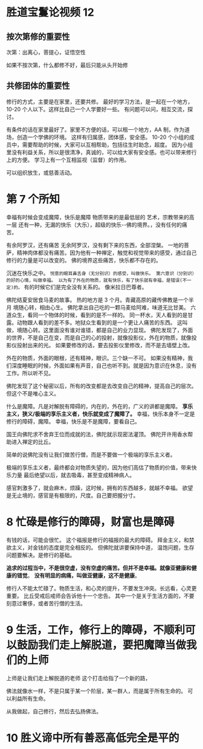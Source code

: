 # 胜道宝鬘论视频 12

## 按次第修的重要性

次第：出离心，菩提心，证悟空性

如果不按次第，什么都修不好，最后只能从头开始修

## 共修团体的重要性

修行的方式，主要是在家里，还要共修。
最好的学习方法，是一起在一个地方，10-20 个人以下。这样比自己一个人学要好一些。
有问题可以问，相互交流，探讨。

有条件的话在家里最好了。家里不方便的话，可以租一个地方，AA 制，作为道场，创造一个学佛的环境。
这样有归属感，团体感，安全感。
10-20 个小组的成员中，需要帮助的时候，大家可以互相帮助，包括往生时助念，超度。
因为小组里没有利益关系，所以是很清净，真诚的，可以给大家有安全感。也可以带来修行上的方便。
学习上有一个互相监视（监督）的作用。

可以组织放生，或慈善活动。

# 第 7 个所知

幸福有时候会变成魔障，快乐是魔障
物质带来的是最低层的
艺术，宗教带来的高一层
还有一种，无漏的快乐（大乐），超级的快乐--佛的境界。，没有任何的痛苦。

有余阿罗汉，还有痛苦
无余阿罗汉，没有剩下来的东西，全部涅槃。
一地的菩萨，精神肉体都没有痛苦。因为他有一种禅定，触觉和视觉带来的感受，通过自己修行的力量是可以改变的。
佛的境界这些痛苦，快乐都不存在的。

沉迷在快乐之中。
`悦意的眼耳鼻舌身（无分别识）的感受，叫做快乐。 第六意识（分别识）的好的心情，叫做幸福。 以为有了外在的物质，就有快乐，有了快乐就有幸福，是错误(不一定)的。`
有的时候它们是完全没有关系的。
像米拉日巴尊者。

佛陀结夏安居食马麦的故事。
热的地方是 3 个月。青藏高原的藏传佛教是一个半月
境随心转，相由心生。
佛陀拿出自己吃的一颗马麦给阿难，味道无比甘美。
六道众生，看同一个物体的时候，看到的是不一样的。
同一杯水，天人看到的是甘露。动物跟人看到的差不多。地狱众生看到的是一个更让人痛苦的东西。
这叫做，境随心转。这里面没有谁对谁错，都是自己的业力显现。
佛陀发现了，外面的世界，不是自己在变，而是自己的心的投射，就像投影仪，外在的物质，就像投影仪投射出来的光。
如果要修改的话，要去投影仪里修改，而不是去墙壁上改。

外在的物质，外面的眼根，还有精神，眼识。三个缺一不可。
如果没有精神，我们深度睡眠的时候，外面如果有声音，自己也听不到。就是因为意识在休息，没有工作。所以听不见。

佛陀发现了这个秘密以后，所有的改变都是去改变自己的精神，提高自己的层次。
但这个不是唯心主义。

什么是魔障。凡是对解脱有障碍的，内在的，外在的，广义的讲都是魔障。
**享乐主义，狭义/极端的享乐主义者，快乐就变成了魔障了。**
幸福，快乐本身不一定是修行的障碍，魔障。
幸福，快乐是不是魔障，要看自己。

国王向佛陀求不舍弃王位而成就的法，佛陀就示现密法灌顶。
佛陀开许用香水帮助进入禅定的比丘。

简单的说佛陀没有让我们做苦行僧，而是不要做一个极端的享乐主义者。

极端的享乐主义者，最终都会对物质失望的，因为他们高估了物质的价值，带来快乐力量
最后绝望以后，就去吸毒，甚至变成精神病人。

感官刺激多了，就会麻木，烦躁，这时候，拥有的东西越多，就越不幸福。
欲望是无止境的，感官是有极限的，尺度。自己要把握分寸。

# 8 忙碌是修行的障碍，财富也是障碍

有钱的话，可能会很忙。
这个福报是修行的福报的最大的障碍。
拜金主义，和禁欲主义，对金钱的态度是完全相反的。
但佛陀就讲要保持中道，
温饱问题，生存问题要解决。是修行的基础。

**追求的过程当中，不是很空虚，没有空虚的痛苦。但并不是幸福。就像亚健康和健康的错觉**。
**没有明显的病痛，叫做亚健康，这不是健康**。

修行人不能太忙碌了。物质生活，和心灵的提升，不要发生冲突。长远看，心灵更重要。
比丘受戒后戒师会告诉他十一个忠告。
其中一个是关于生活方面的，不要刻意过奢侈，或者苦行僧的生活。

# 9 生活，工作，修行上的障碍，不顺利可以鼓励我们走上解脱道，要把魔障当做我们的上师

上师是让我们走上解脱道的老师
这个打击给指了一个新的路，

佛法就像水一样，不是只属于某一个阶层，某一群人，而是属于所有生命的。
可以利益所有生命。

从我做起，自己修行，然后去弘扬佛法。

# 10 胜义谛中所有善恶高低完全是平的
